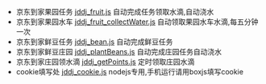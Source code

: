* 京东到家果园任务 [jddj_fruit.js](https://gitee.com/passerby-b/javascript/blob/master/JD/jddj_fruit.js) 自动完成任务领取水滴,自动浇水
* 京东到家果园水车 [jddj_fruit_collectWater.js](https://gitee.com/passerby-b/javascript/blob/master/JD/jddj_fruit_collectWater.js) 自动领取果园水车水滴,每五分钟一次
* 京东到家鲜豆任务 [jddj_bean.js](https://gitee.com/passerby-b/javascript/blob/master/JD/jddj_bean.js) 自动完成鲜豆任务
* 京东到家鲜豆庄园 [jddj_plantBeans.js](https://gitee.com/passerby-b/javascript/blob/master/JD/jddj_plantBeans.js) 自动完成庄园任务自动浇水
* 京东到家庄园领水滴 [jddj_getPoints.js](https://gitee.com/passerby-b/javascript/blob/master/JD/jddj_getPoints.js) 定时领取庄园水滴
* cookie填写处 [jddj_cookie.js](https://gitee.com/passerby-b/javascript/blob/master/JD/jddj_cookie.js) nodejs专用,手机运行请用boxjs填写cookie
